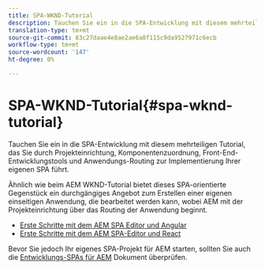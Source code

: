 ```yaml
---
title: SPA-WKND-Tutorial
description: Tauchen Sie ein in die SPA-Entwicklung mit diesem mehrteiligen Tutorial, das Sie durch Projekteinrichtung, Komponentenzuordnung, Front-End-Entwicklungstools und Anwendungs-Routing zur Implementierung Ihrer eigenen SPA führt.
translation-type: tm+mt
source-git-commit: 83c27daae4e8ae2ae6a8f115c9da9527971c6ecb
workflow-type: tm+mt
source-wordcount: '147'
ht-degree: 0%

---
```



# SPA-WKND-Tutorial{#spa-wknd-tutorial}

Tauchen Sie ein in die SPA-Entwicklung mit diesem mehrteiligen Tutorial, das Sie durch Projekteinrichtung, Komponentenzuordnung, Front-End-Entwicklungstools und Anwendungs-Routing zur Implementierung Ihrer eigenen SPA führt.

Ähnlich wie beim AEM WKND-Tutorial bietet dieses SPA-orientierte Gegenstück ein durchgängiges Angebot zum Erstellen einer eigenen einseitigen Anwendung, die bearbeitet werden kann, wobei AEM mit der Projekteinrichtung über das Routing der Anwendung beginnt.

* [Erste Schritte mit dem AEM SPA Editor und Angular](https://docs.adobe.com/content/help/en/experience-manager-learn/spa-angular-tutorial/overview.html)
* [Erste Schritte mit dem AEM SPA-Editor und React](https://docs.adobe.com/content/help/en/experience-manager-learn/spa-react-tutorial/overview.html)

Bevor Sie jedoch Ihr eigenes SPA-Projekt für AEM starten, sollten Sie auch die [Entwicklungs-SPAs für AEM](developing.md) Dokument überprüfen.
